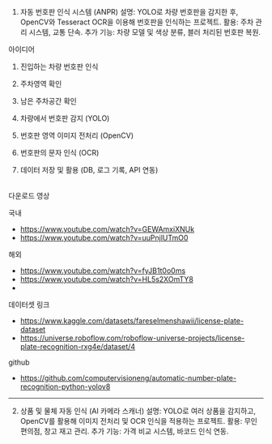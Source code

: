 1. 자동 번호판 인식 시스템 (ANPR)
설명: YOLO로 차량 번호판을 감지한 후, OpenCV와 Tesseract OCR을 이용해 번호판을 인식하는 프로젝트.
활용: 주차 관리 시스템, 교통 단속.
추가 기능: 차량 모델 및 색상 분류, 블러 처리된 번호판 복원.


아이디어
1) 진입하는 차량 번호판 인식
2) 주차영역 확인
3) 남은 주차공간 확인


1) 차량에서 번호판 감지 (YOLO)
2) 번호판 영역 이미지 전처리 (OpenCV)
3) 번호판의 문자 인식 (OCR)
4) 데이터 저장 및 활용 (DB, 로그 기록, API 연동)

<br/>
다운로드 영상

국내
- https://www.youtube.com/watch?v=GEWAmxiXNUk
- https://www.youtube.com/watch?v=uuPnjlUTmO0

해외
- https://www.youtube.com/watch?v=fyJB1t0o0ms
- https://www.youtube.com/watch?v=HL5s2XOmTY8
- 

데이터셋 링크
- https://www.kaggle.com/datasets/fareselmenshawii/license-plate-dataset
- https://universe.roboflow.com/roboflow-universe-projects/license-plate-recognition-rxg4e/dataset/4

github
- https://github.com/computervisioneng/automatic-number-plate-recognition-python-yolov8

--------------------------------------------------------



2. 상품 및 물체 자동 인식 (AI 카메라 스캐너)
설명: YOLO로 여러 상품을 감지하고, OpenCV를 활용해 이미지 전처리 및 OCR 인식을 적용하는 프로젝트.
활용: 무인 편의점, 창고 재고 관리.
추가 기능: 가격 비교 시스템, 바코드 인식 연동.